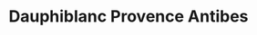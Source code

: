 ---
title: "Dauphiblanc Provence Antibes"
url: /antibes/dauphiblanc-provence-antibes/
shop: blanchisserie
---